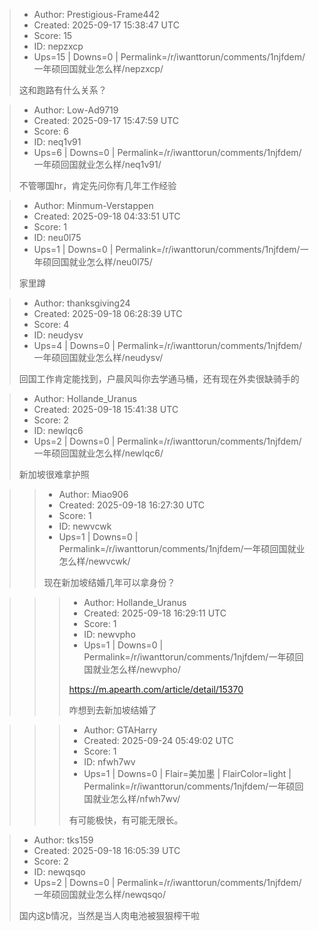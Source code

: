 > - Author: Prestigious-Frame442
> - Created: 2025-09-17 15:38:47 UTC
> - Score: 15
> - ID: nepzxcp
> - Ups=15 | Downs=0 | Permalink=/r/iwanttorun/comments/1njfdem/一年硕回国就业怎么样/nepzxcp/
>
> 这和跑路有什么关系？

> - Author: Low-Ad9719
> - Created: 2025-09-17 15:47:59 UTC
> - Score: 6
> - ID: neq1v91
> - Ups=6 | Downs=0 | Permalink=/r/iwanttorun/comments/1njfdem/一年硕回国就业怎么样/neq1v91/
>
> 不管哪国hr，肯定先问你有几年工作经验

> - Author: Minmum-Verstappen
> - Created: 2025-09-18 04:33:51 UTC
> - Score: 1
> - ID: neu0l75
> - Ups=1 | Downs=0 | Permalink=/r/iwanttorun/comments/1njfdem/一年硕回国就业怎么样/neu0l75/
>
> 家里蹲

> - Author: thanksgiving24
> - Created: 2025-09-18 06:28:39 UTC
> - Score: 4
> - ID: neudysv
> - Ups=4 | Downs=0 | Permalink=/r/iwanttorun/comments/1njfdem/一年硕回国就业怎么样/neudysv/
>
> 回国工作肯定能找到，户晨风叫你去学通马桶，还有现在外卖很缺骑手的

> - Author: Hollande_Uranus
> - Created: 2025-09-18 15:41:38 UTC
> - Score: 2
> - ID: newlqc6
> - Ups=2 | Downs=0 | Permalink=/r/iwanttorun/comments/1njfdem/一年硕回国就业怎么样/newlqc6/
>
> 新加坡很难拿护照

>> - Author: Miao906
>> - Created: 2025-09-18 16:27:30 UTC
>> - Score: 1
>> - ID: newvcwk
>> - Ups=1 | Downs=0 | Permalink=/r/iwanttorun/comments/1njfdem/一年硕回国就业怎么样/newvcwk/
>>
>> 现在新加坡结婚几年可以拿身份？

>>> - Author: Hollande_Uranus
>>> - Created: 2025-09-18 16:29:11 UTC
>>> - Score: 1
>>> - ID: newvpho
>>> - Ups=1 | Downs=0 | Permalink=/r/iwanttorun/comments/1njfdem/一年硕回国就业怎么样/newvpho/
>>>
>>> https://m.apearth.com/article/detail/15370
>>> 
>>> 咋想到去新加坡结婚了

>>> - Author: GTAHarry
>>> - Created: 2025-09-24 05:49:02 UTC
>>> - Score: 1
>>> - ID: nfwh7wv
>>> - Ups=1 | Downs=0 | Flair=美加墨 | FlairColor=light | Permalink=/r/iwanttorun/comments/1njfdem/一年硕回国就业怎么样/nfwh7wv/
>>>
>>> 有可能极快，有可能无限长。

> - Author: tks159
> - Created: 2025-09-18 16:05:39 UTC
> - Score: 2
> - ID: newqsqo
> - Ups=2 | Downs=0 | Permalink=/r/iwanttorun/comments/1njfdem/一年硕回国就业怎么样/newqsqo/
>
> 国内这b情况，当然是当人肉电池被狠狠榨干啦
